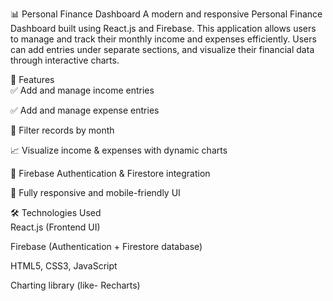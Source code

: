 📊 Personal Finance Dashboard
A modern and responsive Personal Finance Dashboard built using React.js and Firebase. This application allows users to manage and track their monthly income and expenses efficiently. Users can add entries under separate sections, and visualize their financial data through interactive charts.

🔑 Features <br>
✅ Add and manage income entries <br>

✅ Add and manage expense entries<br>

📆 Filter records by month <br>

📈 Visualize income & expenses with dynamic charts<br>

🔐 Firebase Authentication & Firestore integration <br>

📱 Fully responsive and mobile-friendly UI<br>

🛠 Technologies Used<br>
React.js (Frontend UI)<br>

Firebase (Authentication + Firestore database)<br>

HTML5, CSS3, JavaScript<br>

Charting library (like- Recharts)<br>



